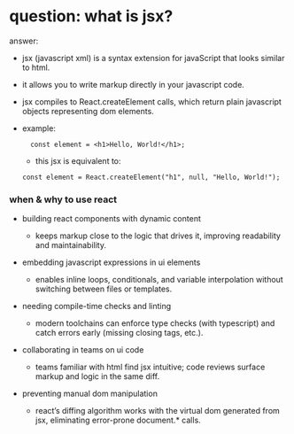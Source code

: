 # question: what is jsx?

answer:

- jsx (javascript xml) is a syntax extension for javaScript that looks similar to html.
- it allows you to write markup directly in your javascript code.
- jsx compiles to React.createElement calls, which return plain javascript objects representing dom elements.
- example:

  ```code
    const element = <h1>Hello, World!</h1>;
  ```

  - this jsx is equivalent to:

  ```code
  const element = React.createElement("h1", null, "Hello, World!");

  ```

### when & why to use react

- building react components with dynamic content

  - keeps markup close to the logic that drives it, improving readability and maintainability.

- embedding javascript expressions in ui elements

  - enables inline loops, conditionals, and variable interpolation without switching between files or templates.

- needing compile-time checks and linting

  - modern toolchains can enforce type checks (with typescript) and catch errors early (missing closing tags, etc.).

- collaborating in teams on ui code

  - teams familiar with html find jsx intuitive; code reviews surface markup and logic in the same diff.

- preventing manual dom manipulation
  - react’s diffing algorithm works with the virtual dom generated from jsx, eliminating error-prone document.\* calls.
